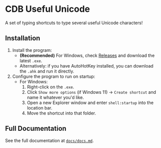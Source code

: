 # CDB Useful Unicode

A set of typing shortcuts to type several useful Unicode characters!

## Installation

1. Install the program:
   - **(Recommended)** For Windows, check [Releases](https://github.com/CerebralDatabank/cdb-useful-unicode/releases) and download the latest `.exe`.
   - Alternatively: if you have AutoHotKey installed, you can download the `.ahk` and run it directly.
2. Configure the program to run on startup:
   - For Windows:
     1. Right-click on the `.exe`.
     2. Click `Show more options` (if Windows 11) → `Create shortcut` and name it whatever you'd like.
     3. Open a new Explorer window and enter `shell:startup` into the location bar.
     4. Move the shortcut into that folder.

## Full Documentation

See the full documentation at [`docs/docs.md`](docs/docs.md).
